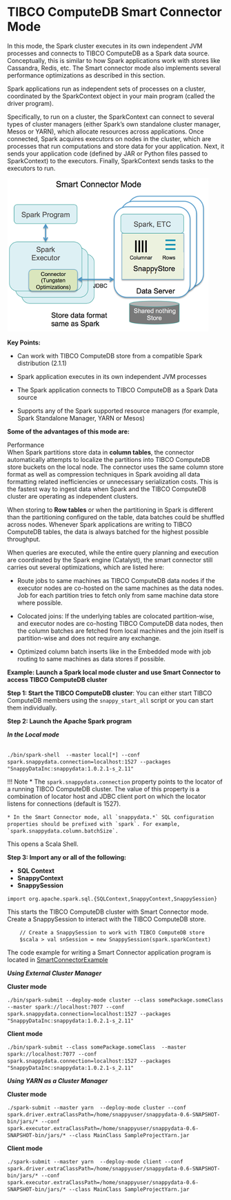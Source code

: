 <a id="connectormode"></a>
# TIBCO ComputeDB Smart Connector Mode

In this mode, the Spark cluster executes in its own independent JVM processes and connects to TIBCO ComputeDB as a Spark data source. Conceptually, this is similar to how Spark applications work with stores like Cassandra, Redis, etc. The Smart connector mode also implements several performance optimizations as described in this section.

Spark applications run as independent sets of processes on a cluster, coordinated by the SparkContext object in your main program (called the driver program).

Specifically, to run on a cluster, the SparkContext can connect to several types of cluster managers (either Spark’s own standalone cluster manager, Mesos or YARN), which allocate resources across applications. Once connected, Spark acquires executors on nodes in the cluster, which are processes that run computations and store data for your application. Next, it sends your application code (defined by JAR or Python files passed to SparkContext) to the executors. Finally, SparkContext sends tasks to the executors to run.

![Smart Connector Mode](../Images/SnappyConnectorMode.png)

**Key Points:**

* Can work with TIBCO ComputeDB store from a compatible Spark distribution (2.1.1)

* Spark application executes in its own independent JVM processes

* The Spark application connects to TIBCO ComputeDB as a Spark Data source

* Supports any of the Spark supported resource managers (for example, Spark Standalone Manager, YARN or Mesos)

**Some of the advantages of this mode are:**

Performance</br>
When Spark partitions store data in **column tables**, the connector automatically attempts to localize the partitions into TIBCO ComputeDB store buckets on the local node. The connector uses the same column store format as well as compression techniques in Spark avoiding all data formatting related inefficiencies or unnecessary serialization costs. This is the fastest way to ingest data when Spark and the TIBCO ComputeDB cluster are operating as independent clusters.

When storing to **Row tables** or when the partitioning in Spark is different than the partitioning configured on the table, data batches could be shuffled across nodes. Whenever Spark applications are writing to TIBCO ComputeDB tables, the data is always batched for the highest possible throughput.

When queries are executed, while the entire query planning and execution are coordinated by the Spark engine (Catalyst), the smart connector still carries out several optimizations, which are listed here:

* Route jobs to same machines as TIBCO ComputeDB data nodes if the executor nodes are co-hosted on the same machines as the data nodes. Job for each partition tries to fetch only from same machine data store where possible.


* Colocated joins: If the underlying tables are colocated partition-wise, and executor nodes are co-hosting TIBCO ComputeDB data nodes, then the column batches are fetched from local machines and the join itself is partition-wise and does not require any exchange.


* Optimized column batch inserts like in the Embedded mode with job routing to same machines as data stores if possible.

<a id="example"></a>

**Example: Launch a Spark local mode cluster and use Smart Connector to access TIBCO ComputeDB cluster**

**Step 1: Start the TIBCO ComputeDB cluster**:
You can either start TIBCO ComputeDB members using the `snappy_start_all` script or you can start them individually.

**Step 2: Launch the Apache Spark program**

***_In the Local mode_***

```pre

./bin/spark-shell  --master local[*] --conf spark.snappydata.connection=localhost:1527 --packages "SnappyDataInc:snappydata:1.0.2.1-s_2.11"
```
!!! Note 
	*  The `spark.snappydata.connection` property points to the locator of a running TIBCO ComputeDB cluster. The value of this property is a combination of locator host and JDBC client port on which the locator listens for connections (default is 1527).
 
 	* In the Smart Connector mode, all `snappydata.*` SQL configuration properties should be prefixed with `spark`. For example, `spark.snappydata.column.batchSize`.

This opens a Scala Shell.

**Step 3: Import any or all of the following:** 

*	**SQL Context**
*	**SnappyContext**
*	**SnappySession**

```
import org.apache.spark.sql.{SQLContext,SnappyContext,SnappySession}
```

 This starts the TIBCO ComputeDB cluster with Smart Connector mode. Create a SnappySession to interact with the TIBCO ComputeDB store.

```pre
	// Create a SnappySession to work with TIBCO ComputeDB store
	$scala > val snSession = new SnappySession(spark.sparkContext)
```

The code example for writing a Smart Connector application program is located in [SmartConnectorExample](https://github.com/SnappyDataInc/snappydata/blob/master/examples/src/main/scala/org/apache/spark/examples/snappydata/SmartConnectorExample.scala)

***_Using External Cluster Manager_***

**Cluster mode**

```pre
./bin/spark-submit --deploy-mode cluster --class somePackage.someClass  --master spark://localhost:7077 --conf spark.snappydata.connection=localhost:1527 --packages "SnappyDataInc:snappydata:1.0.2.1-s_2.11"
```
**Client mode**
```pre
./bin/spark-submit --class somePackage.someClass  --master spark://localhost:7077 --conf spark.snappydata.connection=localhost:1527 --packages "SnappyDataInc:snappydata:1.0.2.1-s_2.11"
```


***_Using YARN as a Cluster Manager_***

**Cluster mode**
```pre
./spark-submit --master yarn  --deploy-mode cluster --conf spark.driver.extraClassPath=/home/snappyuser/snappydata-0.6-SNAPSHOT-bin/jars/* --conf spark.executor.extraClassPath=/home/snappyuser/snappydata-0.6-SNAPSHOT-bin/jars/* --class MainClass SampleProjectYarn.jar
```

**Client mode**
```pre
./spark-submit --master yarn  --deploy-mode client --conf spark.driver.extraClassPath=/home/snappyuser/snappydata-0.6-SNAPSHOT-bin/jars/* --conf spark.executor.extraClassPath=/home/snappyuser/snappydata-0.6-SNAPSHOT-bin/jars/* --class MainClass SampleProjectYarn.jar
```

